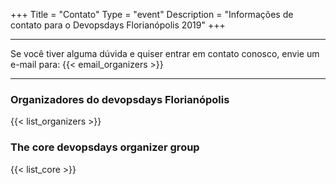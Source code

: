+++
Title = "Contato"
Type = "event"
Description = "Informações de contato para o Devopsdays Florianópolis 2019"
+++

<div class = "row">
  <div class = "col">
    <hr />
    Se você tiver alguma dúvida e quiser entrar em contato conosco, envie um e-mail para: {{< email_organizers >}}
    <hr />
  </div>
</div>

### Organizadores do devopsdays Florianópolis

<p></p>

{{< list_organizers >}}

### The core devopsdays organizer group

{{< list_core >}}

